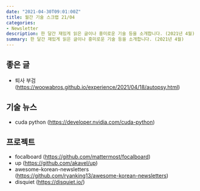 ```yaml
---
date: "2021-04-30T09:01:00Z"
title: 월간 기술 스크랩 21/04
categories:
- Newsletter
description: 한 달간 재밌게 읽은 글이나 흥미로운 기술 등을 소개합니다. (2021년 4월)
summary: 한 달간 재밌게 읽은 글이나 흥미로운 기술 등을 소개합니다. (2021년 4월)
---
```


## 좋은 글

- 퇴사 부검 (https://woowabros.github.io/experience/2021/04/18/autopsy.html) 

## 기술 뉴스

- cuda python (https://developer.nvidia.com/cuda-python)

## 프로젝트

- focalboard (https://github.com/mattermost/focalboard)
- up (https://github.com/akavel/up)
- awesome-korean-newsletters (https://github.com/ryanking13/awesome-korean-newsletters)
- disquiet (https://disquiet.io/)